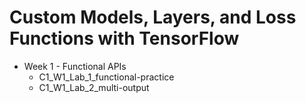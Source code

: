 # Custom Models, Layers, and Loss Functions with TensorFlow

* Week 1 - Functional APIs
    * C1_W1_Lab_1_functional-practice
    * C1_W1_Lab_2_multi-output